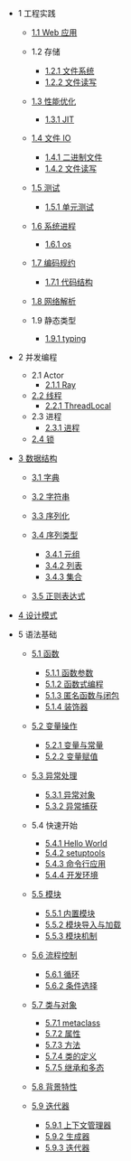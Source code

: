   - 1 工程实践
    - [1.1 Web 应用](/工程实践/Web%20应用/README.md)
      
    - 1.2 存储
      - [1.2.1 文件系统](/工程实践/存储/文件系统.md)
      - [1.2.2 文件读写](/工程实践/存储/文件读写.md)
    - [1.3 性能优化](/工程实践/性能优化/README.md)
      - [1.3.1 JIT](/工程实践/性能优化/JIT.md)
    - [1.4 文件 IO](/工程实践/文件%20IO/README.md)
      - [1.4.1 二进制文件](/工程实践/文件%20IO/二进制文件.md)
      - [1.4.2 文件读写](/工程实践/文件%20IO/文件读写.md)
    - [1.5 测试](/工程实践/测试/README.md)
      - [1.5.1 单元测试](/工程实践/测试/单元测试.md)
    - [1.6 系统进程](/工程实践/系统进程/README.md)
      - [1.6.1 os](/工程实践/系统进程/os.md)
    - [1.7 编码规约](/工程实践/编码规约/README.md)
      - [1.7.1 代码结构](/工程实践/编码规约/代码结构.md)
    - [1.8 网络解析](/工程实践/网络解析/README.md)
      
    - 1.9 静态类型
      - [1.9.1 typing](/工程实践/静态类型/typing.md)
  - 2 并发编程
    - 2.1 Actor
      - [2.1.1 Ray](/并发编程/Actor/Ray.md)
    - [2.2 线程](/并发编程/线程/README.md)
      - [2.2.1 ThreadLocal](/并发编程/线程/ThreadLocal.md)
    - 2.3 进程
      - [2.3.1 进程](/并发编程/进程/进程.md)
    - [2.4 锁](/并发编程/锁/README.md)
      
  - [3 数据结构](/数据结构/README.md)
    - [3.1 字典](/数据结构/字典.md)
    - [3.2 字符串](/数据结构/字符串.md)
    - [3.3 序列化](/数据结构/序列化/README.md)
      
    - [3.4 序列类型](/数据结构/序列类型/README.md)
      - [3.4.1 元组](/数据结构/序列类型/元组.md)
      - [3.4.2 列表](/数据结构/序列类型/列表.md)
      - [3.4.3 集合](/数据结构/序列类型/集合.md)
    - [3.5 正则表达式](/数据结构/正则表达式.md)
  - [4 设计模式](/设计模式/README.md)
    
  - 5 语法基础
    - [5.1 函数](/语法基础/函数/README.md)
      - [5.1.1 函数参数](/语法基础/函数/函数参数.md)
      - [5.1.2 函数式编程](/语法基础/函数/函数式编程.md)
      - [5.1.3 匿名函数与闭包](/语法基础/函数/匿名函数与闭包.md)
      - [5.1.4 装饰器](/语法基础/函数/装饰器.md)
    - [5.2 变量操作](/语法基础/变量操作/README.md)
      - [5.2.1 变量与常量](/语法基础/变量操作/变量与常量.md)
      - [5.2.2 变量赋值](/语法基础/变量操作/变量赋值.md)
    - [5.3 异常处理](/语法基础/异常处理/README.md)
      - [5.3.1 异常对象](/语法基础/异常处理/异常对象.md)
      - [5.3.2 异常捕获](/语法基础/异常处理/异常捕获.md)
    - 5.4 快速开始
      - [5.4.1 Hello World](/语法基础/快速开始/Hello%20World.md)
      - [5.4.2 setuptools](/语法基础/快速开始/setuptools.md)
      - [5.4.3 命令行应用](/语法基础/快速开始/命令行应用.md)
      - [5.4.4 开发环境](/语法基础/快速开始/开发环境.md)
    - [5.5 模块](/语法基础/模块/README.md)
      - [5.5.1 内置模块](/语法基础/模块/内置模块.md)
      - [5.5.2 模块导入与加载](/语法基础/模块/模块导入与加载.md)
      - [5.5.3 模块机制](/语法基础/模块/模块机制.md)
    - [5.6 流程控制](/语法基础/流程控制/README.md)
      - [5.6.1 循环](/语法基础/流程控制/循环.md)
      - [5.6.2 条件选择](/语法基础/流程控制/条件选择.md)
    - [5.7 类与对象](/语法基础/类与对象/README.md)
      - [5.7.1 metaclass](/语法基础/类与对象/metaclass.md)
      - [5.7.2 属性](/语法基础/类与对象/属性.md)
      - [5.7.3 方法](/语法基础/类与对象/方法.md)
      - [5.7.4 类的定义](/语法基础/类与对象/类的定义.md)
      - [5.7.5 继承和多态](/语法基础/类与对象/继承和多态.md)
    - [5.8 背景特性](/语法基础/背景特性/README.md)
      
    - [5.9 迭代器](/语法基础/迭代器/README.md)
      - [5.9.1 上下文管理器](/语法基础/迭代器/上下文管理器.md)
      - [5.9.2 生成器](/语法基础/迭代器/生成器.md)
      - [5.9.3 迭代器](/语法基础/迭代器/迭代器.md)